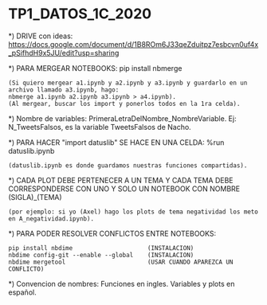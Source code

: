 # TP1_DATOS_1C_2020

*) DRIVE con ideas: https://docs.google.com/document/d/1B8ROm6J33qeZduitpz7esbcvn0uf4x_pSifhdH9x5JU/edit?usp=sharing

*) PARA MERGEAR NOTEBOOKS: pip install nbmerge

    (Si quiero mergear a1.ipynb y a2.ipynb y a3.ipynb y guardarlo en un archivo llamado a3.ipynb, hago:
    nbmerge a1.ipynb a2.ipynb a3.ipynb > a4.ipynb).
    (Al mergear, buscar los import y ponerlos todos en la 1ra celda).

*) Nombre de variables: PrimeraLetraDelNombre_NombreVariable. Ej: N_TweetsFalsos, es la variable TweetsFalsos de Nacho.

*) PARA HACER "import datuslib" SE HACE EN UNA CELDA: %run datuslib.ipynb

    (datuslib.ipynb es donde guardamos nuestras funciones compartidas).
    
*) CADA PLOT DEBE PERTENECER A UN TEMA Y CADA TEMA DEBE CORRESPONDERSE CON UNO Y SOLO UN NOTEBOOK CON NOMBRE (SIGLA)_(TEMA)

    (por ejemplo: si yo (Axel) hago los plots de tema negatividad los meto en A_negatividad.ipynb).
    
*) PARA PODER RESOLVER CONFLICTOS ENTRE NOTEBOOKS: 

    pip install nbdime                     (INSTALACION)
    nbdime config-git --enable --global    (INSTALACION)
    nbdime mergetool                       (USAR CUANDO APAREZCA UN CONFLICTO)

*) Convencion de nombres: 
    Funciones en ingles.
    Variables y plots en español.
